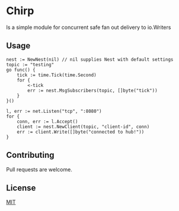 # Chirp

Is a simple module for concurrent safe fan out delivery to io.Writers


## Usage

```
nest := NewNest(nil) // nil supplies Nest with default settings
topic := "testing"
go func() {
    tick := time.Tick(time.Second)
    for {
        <-tick
        err := nest.MsgSubscribers(topic, []byte("tick"))
    }
}()

l, err := net.Listen("tcp", ":8080")
for {
    conn, err := l.Accept()
    client := nest.NewClient(topic, "client-id", conn)
    err := client.Write([]byte("connected to hub!"))
}
```

## Contributing
Pull requests are welcome.
## License
[MIT](https://choosealicense.com/licenses/mit/)